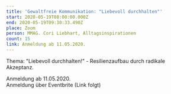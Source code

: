 ```yaml
---
title: 'Gewaltfreie Kommunikation: "Liebevoll durchhalten"'
start: 2020-05-19T08:00:00.000Z
end: 2020-05-19T09:30:33.490Z
place: Zoom
person: MMAG. Cori Liebhart, Alltagsinspirationen
count: 15
link: Anmeldung ab 11.05.2020.
---
```

Thema: "Liebevoll durchhalten!" - Resilienzaufbau durch radikale Akzeptanz.



Anmeldung ab 11.05.2020.\
Anmeldung über Eventbrite (Link folgt)